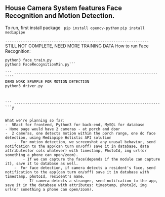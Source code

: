 ## House Camera System features Face Recognition and Motion Detection.
To run, first install package 
``` pip install opencv-python```
``` pip install mediapipe ```

``` ----------------------------------------------------------------- ```
STILL NOT COMPLETE, NEED MORE TRAINING DATA
How to run Face Recognition:
```cd FaceRecog
python3 face_train.py
python3 FaceRecognitionMin.py```

``` ----------------------------------------------------------------- ````
DEMO WORK SPAMPLE FOR MOTION DETECTION
python3 driver.py



``` ------------------------------------------------------------------ ```y


What we're planning so far:
-  REact for frontend, Python3 for back-end, MySQL for database
- Home page would have 2 cameras - at porch and door 
-  2 cameras, one detects motion within the porch range, one do face detection, using Mediapipe Holistic API solution
    -  For motion detection, we screenshot any unusal behavior, send notifcation to the app(can turn on/off) save it in database, data attributes(or cols whatever) with timestamp, PhotoId, img url(or something a phone can open/zoom). 
        - If we can capture the face(depends if the module can capture it), save it to database as well.
    -  For face detection, if camera detects a resident's face, send notification to the app(can turn on/off) save it in database with timestamp, photoId, resident's name.
        -  If camera detects a stranger, send notifcation to the app, save it in the database with attributes: timestamp, photoId, img url(or something a phone can open/zoom).

